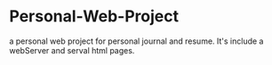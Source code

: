 # Personal-Web-Project
a personal web project for personal journal and resume.
It's include a webServer and serval html pages.
